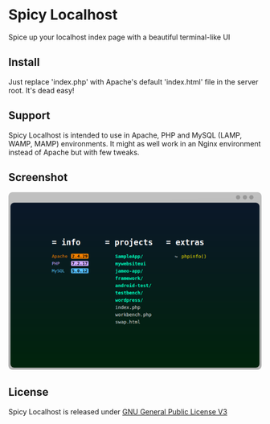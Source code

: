 # Spicy Localhost
Spice up your localhost index page with a beautiful terminal-like UI

## Install
Just replace 'index.php' with Apache's default 'index.html' file in the server root. It's dead easy!

## Support
Spicy Localhost is intended to use in Apache, PHP and MySQL (LAMP, WAMP, MAMP) environments. It might as well work in an Nginx environment instead of Apache but with few tweaks.

## Screenshot
![alt tag](https://raw.githubusercontent.com/adhuham/spicy-localhost/master/assets/screenshot.png)

## License
Spicy Localhost is released under [GNU General Public License V3](https://github.com/adhuham/spicy-localhost/blob/master/LICENSE.txt)
